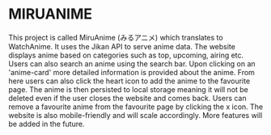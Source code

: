 # MIRUANIME

This project is called MiruAnime (みるアニメ) which translates to WatchAnime. It uses the Jikan API to serve anime data. The website displays anime based on categories such as top, upcoming, airing etc. Users can also search an anime using the search bar. Upon clicking on an 'anime-card' more detailed information is provided about the anime. From here users can also click the heart icon to add the anime to the favourite page. The anime is then persisted to local storage meaning it will not be deleted even if the user closes the website and comes back. Users can remove a favourite anime from the favourite page by clicking the x icon. The website is also mobile-friendly and will scale accordingly. More features will be added in the future. 
